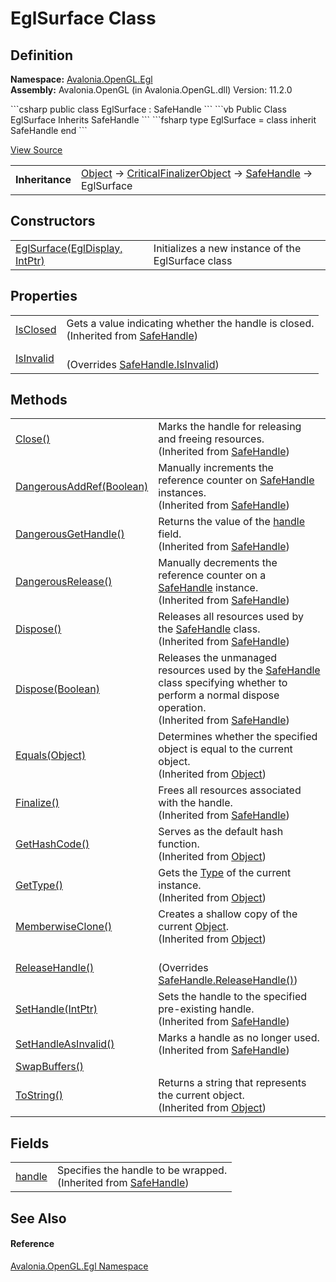 # EglSurface Class




## Definition
**Namespace:** <a href="N_Avalonia_OpenGL_Egl">Avalonia.OpenGL.Egl</a>  
**Assembly:** Avalonia.OpenGL (in Avalonia.OpenGL.dll) Version: 11.2.0

<Tabs groupId="api-code-preview">
<TabItem value="csharp" label="C#">
```csharp
public class EglSurface : SafeHandle
```
</TabItem>
<TabItem value="vb" label="VB">
```vb
Public Class EglSurface
	Inherits SafeHandle
```
</TabItem>
<TabItem value="fsharp" label="F#">
```fsharp
type EglSurface = 
    class
        inherit SafeHandle
    end
```
</TabItem>
</Tabs>



<a href="https://github.com/AvaloniaUI/Avalonia/tree/master/src/Avalonia.OpenGL/Egl/EglSurface.cs" title="View the source code">View Source</a>

<table>
<tr><td><strong>Inheritance</strong></td><td><a href="https://learn.microsoft.com/dotnet/api/system.object" target="_blank" rel="noopener noreferrer">Object</a>  →  <a href="https://learn.microsoft.com/dotnet/api/system.runtime.constrainedexecution.criticalfinalizerobject" target="_blank" rel="noopener noreferrer">CriticalFinalizerObject</a>  →  <a href="https://learn.microsoft.com/dotnet/api/system.runtime.interopservices.safehandle" target="_blank" rel="noopener noreferrer">SafeHandle</a>  →  EglSurface</td></tr>
</table>



## Constructors
<table>
<tr>
<td><a href="M_Avalonia_OpenGL_Egl_EglSurface__ctor">EglSurface(EglDisplay, IntPtr)</a></td>
<td>Initializes a new instance of the EglSurface class</td>
</tr>
</table>

## Properties
<table>
<tr>
<td><a href="https://learn.microsoft.com/dotnet/api/system.runtime.interopservices.safehandle.isclosed" target="_blank" rel="noopener noreferrer">IsClosed</a></td>
<td>Gets a value indicating whether the handle is closed.<br />(Inherited from <a href="https://learn.microsoft.com/dotnet/api/system.runtime.interopservices.safehandle" target="_blank" rel="noopener noreferrer">SafeHandle</a>)</td>
</tr>
<tr>
<td><a href="P_Avalonia_OpenGL_Egl_EglSurface_IsInvalid">IsInvalid</a></td>
<td><br />(Overrides <a href="https://learn.microsoft.com/dotnet/api/system.runtime.interopservices.safehandle.isinvalid" target="_blank" rel="noopener noreferrer">SafeHandle.IsInvalid</a>)</td>
</tr>
</table>

## Methods
<table>
<tr>
<td><a href="https://learn.microsoft.com/dotnet/api/system.runtime.interopservices.safehandle.close" target="_blank" rel="noopener noreferrer">Close()</a></td>
<td>Marks the handle for releasing and freeing resources.<br />(Inherited from <a href="https://learn.microsoft.com/dotnet/api/system.runtime.interopservices.safehandle" target="_blank" rel="noopener noreferrer">SafeHandle</a>)</td>
</tr>
<tr>
<td><a href="https://learn.microsoft.com/dotnet/api/system.runtime.interopservices.safehandle.dangerousaddref" target="_blank" rel="noopener noreferrer">DangerousAddRef(Boolean)</a></td>
<td>Manually increments the reference counter on <a href="https://learn.microsoft.com/dotnet/api/system.runtime.interopservices.safehandle" target="_blank" rel="noopener noreferrer">SafeHandle</a> instances.<br />(Inherited from <a href="https://learn.microsoft.com/dotnet/api/system.runtime.interopservices.safehandle" target="_blank" rel="noopener noreferrer">SafeHandle</a>)</td>
</tr>
<tr>
<td><a href="https://learn.microsoft.com/dotnet/api/system.runtime.interopservices.safehandle.dangerousgethandle" target="_blank" rel="noopener noreferrer">DangerousGetHandle()</a></td>
<td>Returns the value of the <a href="https://learn.microsoft.com/dotnet/api/system.runtime.interopservices.safehandle.handle" target="_blank" rel="noopener noreferrer">handle</a> field.<br />(Inherited from <a href="https://learn.microsoft.com/dotnet/api/system.runtime.interopservices.safehandle" target="_blank" rel="noopener noreferrer">SafeHandle</a>)</td>
</tr>
<tr>
<td><a href="https://learn.microsoft.com/dotnet/api/system.runtime.interopservices.safehandle.dangerousrelease" target="_blank" rel="noopener noreferrer">DangerousRelease()</a></td>
<td>Manually decrements the reference counter on a <a href="https://learn.microsoft.com/dotnet/api/system.runtime.interopservices.safehandle" target="_blank" rel="noopener noreferrer">SafeHandle</a> instance.<br />(Inherited from <a href="https://learn.microsoft.com/dotnet/api/system.runtime.interopservices.safehandle" target="_blank" rel="noopener noreferrer">SafeHandle</a>)</td>
</tr>
<tr>
<td><a href="https://learn.microsoft.com/dotnet/api/system.runtime.interopservices.safehandle.dispose#system-runtime-interopservices-safehandle-dispose" target="_blank" rel="noopener noreferrer">Dispose()</a></td>
<td>Releases all resources used by the <a href="https://learn.microsoft.com/dotnet/api/system.runtime.interopservices.safehandle" target="_blank" rel="noopener noreferrer">SafeHandle</a> class.<br />(Inherited from <a href="https://learn.microsoft.com/dotnet/api/system.runtime.interopservices.safehandle" target="_blank" rel="noopener noreferrer">SafeHandle</a>)</td>
</tr>
<tr>
<td><a href="https://learn.microsoft.com/dotnet/api/system.runtime.interopservices.safehandle.dispose#system-runtime-interopservices-safehandle-dispose(system-boolean)" target="_blank" rel="noopener noreferrer">Dispose(Boolean)</a></td>
<td>Releases the unmanaged resources used by the <a href="https://learn.microsoft.com/dotnet/api/system.runtime.interopservices.safehandle" target="_blank" rel="noopener noreferrer">SafeHandle</a> class specifying whether to perform a normal dispose operation.<br />(Inherited from <a href="https://learn.microsoft.com/dotnet/api/system.runtime.interopservices.safehandle" target="_blank" rel="noopener noreferrer">SafeHandle</a>)</td>
</tr>
<tr>
<td><a href="https://learn.microsoft.com/dotnet/api/system.object.equals#system-object-equals(system-object)" target="_blank" rel="noopener noreferrer">Equals(Object)</a></td>
<td>Determines whether the specified object is equal to the current object.<br />(Inherited from <a href="https://learn.microsoft.com/dotnet/api/system.object" target="_blank" rel="noopener noreferrer">Object</a>)</td>
</tr>
<tr>
<td><a href="https://learn.microsoft.com/dotnet/api/system.runtime.interopservices.safehandle.finalize" target="_blank" rel="noopener noreferrer">Finalize()</a></td>
<td>Frees all resources associated with the handle.<br />(Inherited from <a href="https://learn.microsoft.com/dotnet/api/system.runtime.interopservices.safehandle" target="_blank" rel="noopener noreferrer">SafeHandle</a>)</td>
</tr>
<tr>
<td><a href="https://learn.microsoft.com/dotnet/api/system.object.gethashcode" target="_blank" rel="noopener noreferrer">GetHashCode()</a></td>
<td>Serves as the default hash function.<br />(Inherited from <a href="https://learn.microsoft.com/dotnet/api/system.object" target="_blank" rel="noopener noreferrer">Object</a>)</td>
</tr>
<tr>
<td><a href="https://learn.microsoft.com/dotnet/api/system.object.gettype" target="_blank" rel="noopener noreferrer">GetType()</a></td>
<td>Gets the <a href="https://learn.microsoft.com/dotnet/api/system.type" target="_blank" rel="noopener noreferrer">Type</a> of the current instance.<br />(Inherited from <a href="https://learn.microsoft.com/dotnet/api/system.object" target="_blank" rel="noopener noreferrer">Object</a>)</td>
</tr>
<tr>
<td><a href="https://learn.microsoft.com/dotnet/api/system.object.memberwiseclone" target="_blank" rel="noopener noreferrer">MemberwiseClone()</a></td>
<td>Creates a shallow copy of the current <a href="https://learn.microsoft.com/dotnet/api/system.object" target="_blank" rel="noopener noreferrer">Object</a>.<br />(Inherited from <a href="https://learn.microsoft.com/dotnet/api/system.object" target="_blank" rel="noopener noreferrer">Object</a>)</td>
</tr>
<tr>
<td><a href="M_Avalonia_OpenGL_Egl_EglSurface_ReleaseHandle">ReleaseHandle()</a></td>
<td><br />(Overrides <a href="https://learn.microsoft.com/dotnet/api/system.runtime.interopservices.safehandle.releasehandle" target="_blank" rel="noopener noreferrer">SafeHandle.ReleaseHandle()</a>)</td>
</tr>
<tr>
<td><a href="https://learn.microsoft.com/dotnet/api/system.runtime.interopservices.safehandle.sethandle" target="_blank" rel="noopener noreferrer">SetHandle(IntPtr)</a></td>
<td>Sets the handle to the specified pre-existing handle.<br />(Inherited from <a href="https://learn.microsoft.com/dotnet/api/system.runtime.interopservices.safehandle" target="_blank" rel="noopener noreferrer">SafeHandle</a>)</td>
</tr>
<tr>
<td><a href="https://learn.microsoft.com/dotnet/api/system.runtime.interopservices.safehandle.sethandleasinvalid" target="_blank" rel="noopener noreferrer">SetHandleAsInvalid()</a></td>
<td>Marks a handle as no longer used.<br />(Inherited from <a href="https://learn.microsoft.com/dotnet/api/system.runtime.interopservices.safehandle" target="_blank" rel="noopener noreferrer">SafeHandle</a>)</td>
</tr>
<tr>
<td><a href="M_Avalonia_OpenGL_Egl_EglSurface_SwapBuffers">SwapBuffers()</a></td>
<td> </td>
</tr>
<tr>
<td><a href="https://learn.microsoft.com/dotnet/api/system.object.tostring" target="_blank" rel="noopener noreferrer">ToString()</a></td>
<td>Returns a string that represents the current object.<br />(Inherited from <a href="https://learn.microsoft.com/dotnet/api/system.object" target="_blank" rel="noopener noreferrer">Object</a>)</td>
</tr>
</table>

## Fields
<table>
<tr>
<td><a href="https://learn.microsoft.com/dotnet/api/system.runtime.interopservices.safehandle.handle" target="_blank" rel="noopener noreferrer">handle</a></td>
<td>Specifies the handle to be wrapped.<br />(Inherited from <a href="https://learn.microsoft.com/dotnet/api/system.runtime.interopservices.safehandle" target="_blank" rel="noopener noreferrer">SafeHandle</a>)</td>
</tr>
</table>

## See Also


#### Reference
<a href="N_Avalonia_OpenGL_Egl">Avalonia.OpenGL.Egl Namespace</a>  
